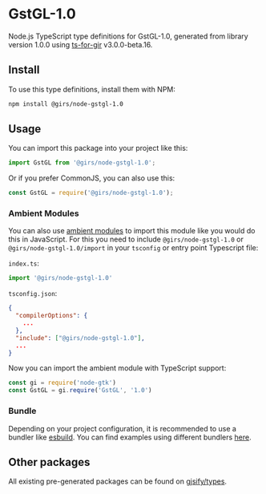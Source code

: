 
# GstGL-1.0

Node.js TypeScript type definitions for GstGL-1.0, generated from library version 1.0.0 using [ts-for-gir](https://github.com/gjsify/ts-for-gir) v3.0.0-beta.16.


## Install

To use this type definitions, install them with NPM:
```bash
npm install @girs/node-gstgl-1.0
```

## Usage

You can import this package into your project like this:
```ts
import GstGL from '@girs/node-gstgl-1.0';
```

Or if you prefer CommonJS, you can also use this:
```ts
const GstGL = require('@girs/node-gstgl-1.0');
```

### Ambient Modules

You can also use [ambient modules](https://github.com/gjsify/ts-for-gir/tree/main/packages/cli#ambient-modules) to import this module like you would do this in JavaScript.
For this you need to include `@girs/node-gstgl-1.0` or `@girs/node-gstgl-1.0/import` in your `tsconfig` or entry point Typescript file:

`index.ts`:
```ts
import '@girs/node-gstgl-1.0'
```

`tsconfig.json`:
```json
{
  "compilerOptions": {
    ...
  },
  "include": ["@girs/node-gstgl-1.0"],
  ...
}
```

Now you can import the ambient module with TypeScript support: 

```ts
const gi = require('node-gtk')
const GstGL = gi.require('GstGL', '1.0')
```


### Bundle

Depending on your project configuration, it is recommended to use a bundler like [esbuild](https://esbuild.github.io/). You can find examples using different bundlers [here](https://github.com/gjsify/ts-for-gir/tree/main/examples).

## Other packages

All existing pre-generated packages can be found on [gjsify/types](https://github.com/gjsify/types).

